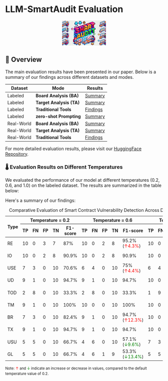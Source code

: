 # LLM-SmartAudit Evaluation

<div align="center">
  <img src="../images/logo1.png" height="80" alt="FTAudit Logo">
</div>

## 📖 Overview

The main evaluation results have been presented in our paper. Below is a summary of our findings across different datasets and modes.

|Dataset| Mode | Results |
|-------|---------|---------------|
|Labeled| **Board Analysis (BA)** | [Summary](https://github.com/LLMAudit/LLMSmartAuditTool/tree/main/evaluation/LabeledResult/BA) |
|Labeled| **Target Analysis (TA)** | [Summary](https://github.com/LLMAudit/LLMSmartAuditTool/tree/main/evaluation/LabeledResult/TA) |
|Labeled| **Traditional Tools**| [Findings](https://github.com/LLMAudit/LLMSmartAuditTool/blob/main/evaluation/LabeledResult/traditional_tools_results.csv)|
|Labeled| **zero-shot Prompting** |[Summary](https://github.com/LLMAudit/LLMSmartAuditTool/tree/main/evaluation/LabeledResult)|
|Real-World| **Board Analysis (BA)** | [Summary](https://github.com/LLMAudit/LLMSmartAuditTool/tree/main/evaluation/RealworldResult) |
|Real-World| **Target Analysis (TA)** | [Summary](https://github.com/LLMAudit/LLMSmartAuditTool/tree/main/evaluation/RealworldResult) |
|Real-World| **Traditional Tools**| [Findings](https://github.com/LLMAudit/LLMSmartAuditTool/blob/main/evaluation/RealworldResult/traditional_tools_results.csv)|


For more detailed evaluation results, please visit our [HuggingFace Repository](https://huggingface.co/datasets/LLMAuditing/FTSmartAuditResults).



### 🌡️  Evaluation Results on Different Temperatures

We evaluated the performance of our model at different temperatures (0.2, 0.6, and 1.0) on the labeled dataset. The results are summarized in the table below:

Here's a summary of our findings:

<table>
  <caption>Comparative Evaluation of Smart Contract Vulnerability Detection Across Different Temperatures</caption>
  <thead>
    <tr>
      <th rowspan="2"><strong>Type</strong></th>
      <th colspan="5"><strong>Temperature = 0.2</strong></th>
      <th colspan="5"><strong>Temperature = 0.6</strong></th>
      <th colspan="5"><strong>Temperature = 1.0</strong></th>
    </tr>
    <tr>
      <th>TP</th>
      <th>FN</th>
      <th>FP</th>
      <th>TN</th>
      <th>F1-score</th>
      <th>TP</th>
      <th>FN</th>
      <th>FP</th>
      <th>TN</th>
      <th>F1-score</th>
      <th>TP</th>
      <th>FN</th>
      <th>FP</th>
      <th>TN</th>
      <th>F1-score</th>
    </tr>
  </thead>
  <tbody>
    <tr>
      <td>RE</td>
      <td>10</td>
      <td>0</td>
      <td>3</td>
      <td>7</td>
      <td>87%</td>
      <td>10</td>
      <td>0</td>
      <td>2</td>
      <td>8</td>
      <td>95.2% (<span style="color: red;">↑4.3%</span>)</td>
      <td>10</td>
      <td>0</td>
      <td>3</td>
      <td>7</td>
      <td>87%</td>
    </tr>
    <tr>
      <td>IO</td>
      <td>10</td>
      <td>0</td>
      <td>2</td>
      <td>8</td>
      <td>90.9%</td>
      <td>10</td>
      <td>0</td>
      <td>2</td>
      <td>8</td>
      <td>90.9%</td>
      <td>10</td>
      <td>0</td>
      <td>1</td>
      <td>9</td>
      <td>95.2% (<span style="color: red;">↑4.3%</span>)</td>
    </tr>
    <tr>
      <td>USE</td>
      <td>7</td>
      <td>3</td>
      <td>0</td>
      <td>10</td>
      <td>70.6%</td>
      <td>6</td>
      <td>4</td>
      <td>0</td>
      <td>10</td>
      <td>75% (<span style="color: red;">↑4.4%</span>)</td>
      <td>6</td>
      <td>4</td>
      <td>0</td>
      <td>10</td>
      <td>75% (<span style="color: red;">↑4.4%</span>)</td>
    </tr>
    <tr>
      <td>UD</td>
      <td>9</td>
      <td>1</td>
      <td>0</td>
      <td>10</td>
      <td>94.7%</td>
      <td>9</td>
      <td>1</td>
      <td>0</td>
      <td>10</td>
      <td>94.7%</td>
      <td>10</td>
      <td>0</td>
      <td>0</td>
      <td>10</td>
      <td>100% (<span style="color: red;">↑5.3%</span>)</td>
    </tr>
    <tr>
      <td>TOD</td>
      <td>2</td>
      <td>8</td>
      <td>0</td>
      <td>10</td>
      <td>33.3%</td>
      <td>2</td>
      <td>8</td>
      <td>0</td>
      <td>10</td>
      <td>33.3%</td>
      <td>1</td>
      <td>9</td>
      <td>0</td>
      <td>10</td>
      <td>18.2% (<span style="color: green;">↓15.1%</span>)</td>
    </tr>
    <tr>
      <td>TM</td>
      <td>9</td>
      <td>1</td>
      <td>0</td>
      <td>10</td>
      <td>100%</td>
      <td>10</td>
      <td>0</td>
      <td>0</td>
      <td>10</td>
      <td>100%</td>
      <td>10</td>
      <td>0</td>
      <td>0</td>
      <td>10</td>
      <td>94.7% (<span style="color: green;">↓5.3%</span>)</td>
    </tr>
    <tr>
      <td>BR</td>
      <td>7</td>
      <td>3</td>
      <td>0</td>
      <td>10</td>
      <td>82.4%</td>
      <td>9</td>
      <td>1</td>
      <td>0</td>
      <td>10</td>
      <td>94.7% (<span style="color: red;">↑12.3%</span>)</td>
      <td>10</td>
      <td>0</td>
      <td>0</td>
      <td>10</td>
      <td>100% (<span style="color: red;">↑17.6%</span>)</td>
    </tr>
    <tr>
      <td>TX</td>
      <td>9</td>
      <td>1</td>
      <td>0</td>
      <td>10</td>
      <td>94.7%</td>
      <td>9</td>
      <td>1</td>
      <td>0</td>
      <td>10</td>
      <td>94.7%</td>
      <td>10</td>
      <td>0</td>
      <td>0</td>
      <td>10</td>
      <td>100% (<span style="color: red;">↑5.3%</span>)</td>
    </tr>
    <tr>
      <td>USU</td>
      <td>5</td>
      <td>5</td>
      <td>0</td>
      <td>10</td>
      <td>66.7%</td>
      <td>4</td>
      <td>6</td>
      <td>0</td>
      <td>10</td>
      <td>57.1% (<span style="color: green;">↓9.6%</span>)</td>
      <td>7</td>
      <td>3</td>
      <td>2</td>
      <td>8</td>
      <td>75% (<span style="color: red;">↑8.3%</span>)</td>
    </tr>
    <tr>
      <td>GL</td>
      <td>5</td>
      <td>5</td>
      <td>0</td>
      <td>10</td>
      <td>66.7%</td>
      <td>4</td>
      <td>6</td>
      <td>1</td>
      <td>9</td>
      <td>53.3% (<span style="color: green;">↓13.4%</span>)</td>
      <td>5</td>
      <td>5</td>
      <td>0</td>
      <td>10</td>
      <td>66.7%</td>
    </tr>
  </tbody>
</table>
<p><small>Note: <span style="color: red;">↑</span> and <span style="color: green;">↓</span> indicate an increase or decrease in values, compared to the default temperature value of 0.2.</small></p>

